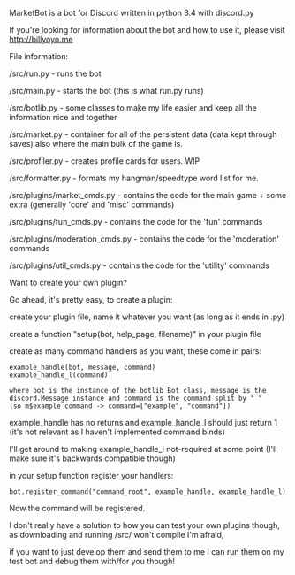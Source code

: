 
MarketBot is a bot for Discord written in python 3.4 with discord.py

If you're looking for information about the bot and how to use it, please visit http://billyoyo.me

File information:

  /src/run.py - runs the bot
  
  /src/main.py - starts the bot (this is what run.py runs)
  
  /src/botlib.py - some classes to make my life easier and keep all the information nice and together
  
  /src/market.py - container for all of the persistent data (data kept through saves) also where the main bulk of the game is.
  
  /src/profiler.py - creates profile cards for users. WIP
  
  /src/formatter.py - formats my hangman/speedtype word list for me.
  
  /src/plugins/market_cmds.py - contains the code for the main game + some extra (generally 'core' and 'misc' commands)
  
  /src/plugins/fun_cmds.py - contains the code for the 'fun' commands
  
  /src/plugins/moderation_cmds.py - contains the code for the 'moderation' commands
  
  /src/plugins/util_cmds.py - contains the code for the 'utility' commands
  
  
Want to create your own plugin?

  Go ahead, it's pretty easy, to create a plugin:
  
  create your plugin file, name it whatever you want (as long as it ends in .py)
  
  create a function "setup(bot, help_page, filename)" in your plugin file
  
  create as many command handlers as you want, these come in pairs: 
  
    example_handle(bot, message, command)
    example_handle_l(command)
    
    where bot is the instance of the botlib Bot class, message is the discord.Message instance and command is the command split by " "
    (so m$example command -> command=["example", "command"])
    
  example\_handle has no returns and example\_handle\_l should just return 1 (it's not relevant as I haven't implemented command binds)
  
  I'll get around to making example\_handle\_l not-required at some point (I'll make sure it's backwards compatible though)
  
  in your setup function register your handlers:
  
    bot.register_command("command_root", example_handle, example_handle_l)
    
  Now the command will be registered. 
  
  I don't really have a solution to how you can test your own plugins though, as downloading and running /src/ won't compile I'm afraid,
  
  if you want to just develop them and send them to me I can run them on my test bot and debug them with/for you though!
  
